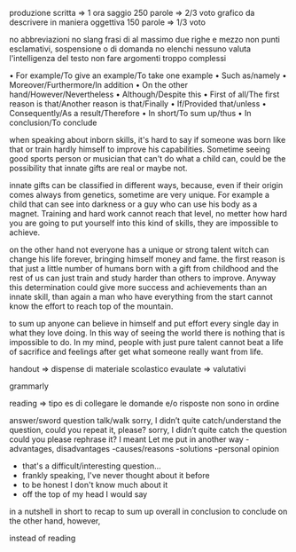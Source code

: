 produzione scritta => 1 ora 
	saggio 250 parole => 2/3 voto
	grafico da descrivere in maniera oggettiva 150 parole => 1/3 voto

no abbreviazioni
no slang
frasi di al massimo due righe e mezzo
non punti esclamativi, sospensione o di domanda
no elenchi
nessuno valuta l'intelligenza del testo non fare argomenti troppo complessi

• For example/To give an example/To take one example • Such as/namely • Moreover/Furthermore/In addition • On the other hand/However/Nevertheless • Although/Despite this • First of all/The first reason is that/Another reason is that/Finally • If/Provided that/unless • Consequently/As a result/Therefore • In short/To sum up/thus • In conclusion/To conclude


when speaking about inborn skills, it's hard to say if someone was born like that or train hardly himself to improve his capabilities. Sometime seeing good sports person or musician that can't do what a child can, could be the possibility that innate gifts are real or maybe not.

innate gifts can be classified in different ways, because, even if their origin comes always from genetics, sometime are very unique. For example a child that can see into darkness or a guy who can use his body as a magnet. Training and hard work cannot reach that level, no metter how hard you are going to put yourself into this kind of skills, they are impossible to achieve.

on the other hand not everyone has a unique or strong talent witch can change his life forever, bringing himself money and fame. the first reason is that just a little number of humans born with a gift from childhood and the rest of us can just train and study harder than others to improve. Anyway this determination could give more success and achievements than an innate skill, than again a man who have everything from the start cannot know the effort to reach top of the mountain.

to sum up anyone can believe in himself and put effort every single day in what they love doing. In this way of seeing the world there is nothing that is impossible to do. In my mind, people with just pure talent cannot beat a life of sacrifice and feelings after get what someone really want from life.

handout => dispense di materiale scolastico
evaulate => valutativi


grammarly


reading =>
tipo es di collegare le domande e/o risposte non sono in ordine


answer/sword
question
talk/walk
sorry, I didn’t quite catch/understand the question, could you repeat it, please?
sorry, I didn’t quite catch the question could you please rephrase it?
I meant
Let me put in another way
-advantages, disadvantages
-causes/reasons
-solutions
-personal opinion

- that's a difficult/interesting question...
- frankly speaking, I've never thought about it before
- to be honest I don't know much about it
- off the top of my head I would say

in a nutshell
in short
to recap
to sum up
overall
in conclusion
to conclude
on the other hand,
however,

instead of reading



	